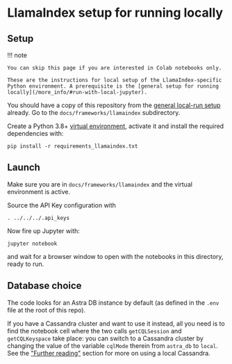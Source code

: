 # LlamaIndex setup for running locally

## Setup

!!! note

    You can skip this page if you are interested in Colab notebooks only.

    These are the instructions for local setup of the LlamaIndex-specific
    Python environment. A prerequisite is the [general setup for running locally](/more_info/#run-with-local-jupyter).

You should have a copy of this repository from the [general local-run setup](/more_info/#run-with-local-jupyter) already.
Go to the `docs/frameworks/llamaindex` subdirectory.

Create a Python 3.8+
[virtual environment](https://virtualenv.pypa.io/en/latest/user_guide.html),
activate it and install the required dependencies with:

```
pip install -r requirements_llamaindex.txt
```

## Launch

Make sure you are in `docs/frameworks/llamaindex` and the virtual environment is active.

Source the API Key configuration with

```
. ../../../.api_keys
```

Now fire up Jupyter with:

```
jupyter notebook
```

and wait for a browser window to open with the notebooks in this directory,
ready to run.

## Database choice

The code looks for an Astra DB instance by default (as defined in
the `.env` file at the root of this repo).

If you have a Cassandra cluster
and want to use it instead, all you need is to find the notebook cell
where the two calls `getCQLSession` and `getCQLKeyspace` take place:
you can switch to a Cassandra cluster by changing the value
of the variable `cqlMode` therein from `astra_db` to `local`.
See the
["Further reading"](/more_info/#use-the-local-cassandra-in-the-code)
section for more on using a local Cassandra.
